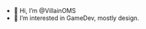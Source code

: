 - 👋 Hi, I’m @VillainOMS
- 👀 I’m interested in GameDev, mostly design.


<!---
VillainOMS/VillainOMS is a ✨ special ✨ repository because its `README.md` (this file) appears on your GitHub profile.
You can click the Preview link to take a look at your changes.
--->
